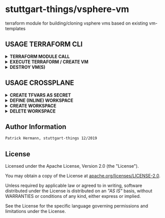 # stuttgart-things/vsphere-vm

terraform module for building/cloning vsphere vms based on existing vm-templates

## USAGE TERRAFORM CLI

<details><summary><b>TERRAFORM MODULE CALL</b></summary>

change the values for the variables according to your vsphere environment and existing vm templates.

```hcl
module "labda-vm" {
  source                  = "github.com/stuttgart-things/vsphere-vm"
  vm_count                = 1
  vsphere_vm_name         = "michigan"
  vm_memory               = 6144
  vm_disk_size            = "64"
  vm_num_cpus             = 6
  firmware                = "bios"
  vsphere_vm_folder_path  = "stuttgart-things/testing"
  vsphere_datacenter      = "/NetApp-HCI-Datacenter"
  vsphere_datastore       = "/NetApp-HCI-Datacenter/datastore/DatastoreCluster/NetApp-HCI-Datastore-02"
  vsphere_resource_pool   = "Resources"
  vsphere_network         = "/NetApp-HCI-Datacenter/network/tiab-prod"
  vsphere_vm_template     = "/NetApp-HCI-Datacenter/vm/stuttgart-things/vm-templates/ubuntu23"
  vm_ssh_user             = var.vm_ssh_user
  vm_ssh_password         = var.vm_ssh_password
  bootstrap               = ["echo STUTTGART-THINGS"]
  annotation              = "VSPHERE-VM BUILD w/ TERRAFORM FOR STUTTGART-THINGS"
  user                    = var.vsphere_user
  password                = var.vsphere_password
  vsphere_server          = var.vsphere_server
  allow_unverified_ssl    = true
}

variable "vsphere_server" {
  default     = false
  type        = string
  description = "vsphere server"
}

variable "vsphere_user" {
  default     = false
  type        = string
  description = "password of vsphere user"
}

variable "vsphere_password" {
  default     = false
  type        = string
  description = "password of vsphere user"
}

variable "vm_ssh_user" {
  default     = false
  type        = string
  description = "username of ssh user for vm"
}

variable "vm_ssh_password" {
  default     = false
  type        = string
  description = "password of ssh user for vm"
}
```

</details>

<details><summary><b>EXECUTE TERRAFORM / CREATE VM</b></summary>

```bash
terraform init
terraform plan

terraform apply --auto-approve \
-var "vsphere_server=<FQDN>" \
-var "vm_ssh_user=<USER>" \
-var "vm_ssh_password=<PASSWORD>" \
-var "vsphere_user=<VSPHERE_USER>" \
-var "vsphere_password=<VSPHERE_PASSWORD>"
```

</details>

<details><summary><b>DESTROY VM(S)</b></summary>

```bash
terraform destroy --auto-approve
```

</details>

## USAGE CROSSPLANE

<details><summary><b>CREATE TFVARS AS SECRET</b></summary>

```bash
# CREATE terraform.tfvars
cat <<EOF > terraform.tfvars
vsphere_user = "<USER>"
vsphere_password = "<PASSWORD>"
vm_ssh_user = "<SSH_USER>"
vm_ssh_password = "<SSH_PASSWORD>"
EOF
```

```bash
# CREATE SECRET
kubectl create secret generic vsphere-tfvars --from-file=terraform.tfvars
```

</details>


<details><summary><b>DEFINE (INLINE) WORKSPACE</b></summary>

```yaml
apiVersion: tf.upbound.io/v1beta1
kind: Workspace
metadata:
  name: vsphere-vm-labda-1
  annotations:
    crossplane.io/external-name: vsphere-vm-labda-1
spec:
  forProvider:
    source: Inline
    module: |
      module "labda-vm" {
        source = "github.com/stuttgart-things/vsphere-vm"
        vm_count               = 1
        vsphere_vm_name        = "michigan3"
        vm_memory              = 6144
        vm_disk_size           = "64"
        vm_num_cpus            = 6
        firmware               = "bios"
        vsphere_vm_folder_path = "stuttgart-things/testing"
        vsphere_datacenter     = "/NetApp-HCI-Datacenter"
        vsphere_datastore      = "/NetApp-HCI-Datacenter/datastore/DatastoreCluster/NetApp-HCI-Datastore-02"
        vsphere_resource_pool  = "Resources"
        vsphere_network        = "/NetApp-HCI-Datacenter/network/tiab-prod"
        vsphere_vm_template    = "/NetApp-HCI-Datacenter/vm/stuttgart-things/vm-templates/ubuntu23"
        vm_ssh_user            = var.vm_ssh_user
        vm_ssh_password        = var.vm_ssh_password
        bootstrap              = ["echo STUTTGART-THINGS"]
        annotation             = "VSPHERE-VM BUILD w/ TERRAFORM CROSSPLANE PROVIDER FOR STUTTGART-THINGS"
      }

      provider "vsphere" {
        user                 = var.vsphere_user
        password             = var.vsphere_password
        vsphere_server       = var.vsphere_server
        allow_unverified_ssl = true
      }

      variable "vsphere_server" {
        type        = string
        default     = false
        description = "vsphere server"
      }

      variable "vsphere_user" {
        type        = string
        default     = false
        description = "password of vsphere user"
      }

      variable "vsphere_password" {
        type        = string
        default     = false
        description = "password of vsphere user"
      }

      variable "vm_ssh_user" {
        type        = string
        default     = false
        description = "username of ssh user for vm"
      }

      variable "vm_ssh_password" {
        type        = string
        default     = false
        description = "password of ssh user for vm"
      }

    varFiles:
      - source: SecretKey
        secretKeyRef:
          namespace: default
          name: vsphere-tfvars
          key: terraform.tfvars
  writeConnectionSecretToRef:
    namespace: default
    name: terraform-workspace-vsphere-vm-labda-1
```

</details>

<details><summary><b>CREATE WORKSPACE</b></summary>

```bash
kubectl apply -f <WORKSPACE-DEFINITION>.yaml
```

</details>

<details><summary><b>DELETE WORKSPACE</b></summary>

```bash
kubectl delete workspace vsphere-vm-labda-1
```

</details>

## Author Information

```bash
Patrick Hermann, stuttgart-things 12/2019
```

## License

Licensed under the Apache License, Version 2.0 (the "License").

You may obtain a copy of the License at [apache.org/licenses/LICENSE-2.0](http://www.apache.org/licenses/LICENSE-2.0).

Unless required by applicable law or agreed to in writing, software distributed under the License is distributed on an _"AS IS"_ basis, without WARRANTIES or conditions of any kind, either express or implied.

See the License for the specific language governing permissions and limitations under the License.
